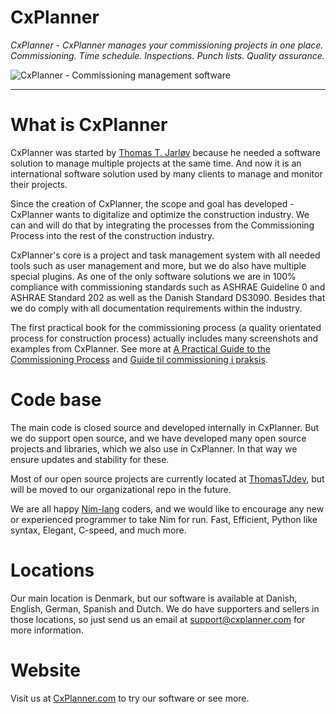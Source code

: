 # CxPlanner

*CxPlanner - CxPlanner manages your commissioning projects in one place. Commissioning. Time schedule. Inspections. Punch lists. Quality assurance.*

<img src="https://cxplanner.com/images/logo/CxPlanner_logo_black_brightBlue.svg" alt="CxPlanner - Commissioning management software">

____


# What is CxPlanner

CxPlanner was started by [Thomas T. Jarløv](https://ttj.dk) because he needed a
software solution to manage multiple projects at the same time. And now it is an
international software solution used by many clients to manage and monitor their
projects.

Since the creation of CxPlanner, the scope and goal has developed - CxPlanner
wants to digitalize and optimize the construction industry. We can and will do
that by integrating the processes from the Commissioning Process into the rest
of the construction industry.

CxPlanner's core is a project and task management system with all needed tools
such as user management and more, but we do also have multiple special plugins.
As one of the only software solutions we are in 100% compliance with commissioning
standards such as ASHRAE Guideline 0 and ASHRAE Standard 202 as well as the Danish
Standard DS3090.
Besides that we do comply with all documentation requirements within the industry.

The first practical book for the commissioning process (a quality orientated
process for construction process) actually includes many screenshots and
examples from CxPlanner. See more at [A Practical Guide to the Commissioning Process](https://cxguideline.com)
and [Guide til commissioning i praksis](https://cxguide.dk).


# Code base

The main code is closed source and developed internally in CxPlanner. But we do
support open source, and we have developed many open source projects and
libraries, which we also use in CxPlanner. In that way we ensure updates
and stability for these.

Most of our open source projects are currently located at
[ThomasTJdev](https://github.com/ThomasTJdev), but will be moved to our
organizational repo in the future.

We are all happy [Nim-lang](https://nim-lang.org/) coders, and we would like
to encourage any new or experienced programmer to take Nim for run. Fast,
Efficient, Python like syntax, Elegant, C-speed, and much more.


# Locations

Our main location is Denmark, but our software is available at Danish, English,
German, Spanish and Dutch. We do have supporters and sellers in those locations,
so just send us an email at support@cxplanner.com for more information.

# Website

Visit us at [CxPlanner.com](https://cxplanner.com) to try our software or see more.
